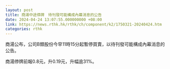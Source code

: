```yaml
---
layout: post
title: 商湯中途停牌　待刊發可能構成內幕消息的公告
date: 2024-04-24 13:07:55.000000000 +08:00
link: https://news.rthk.hk/rthk/ch/component/k2/1750321-20240424.htm
categories: rthk
---
```


商湯公布，公司B類股份今早11時15分起暫停買賣，以待刊發可能構成內幕消息的公告。

商湯停牌前報0.8元，升0.19元，升幅逾31%。
